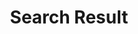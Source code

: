 ---
financial_year: 2017-18
slug: search-result
layout: search-result
years:
- [2015-16, /2015-16/search-result, link]
- [2016-17, /2016-17/search-result, link]
- [2017-18, /2017-18/search-result, active]
- [2018-19, /2018-19/search-result, link]
active: search-result
title: Search Result
nested: false
---